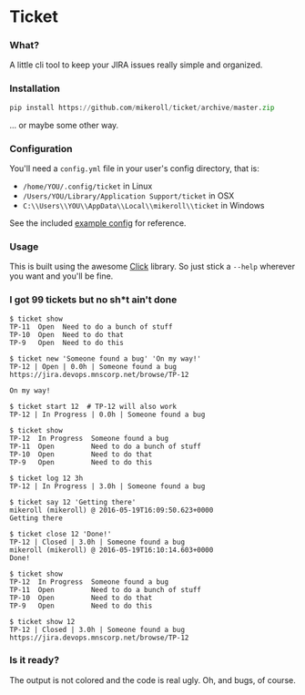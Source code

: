 # Ticket

### What?
A little cli tool to keep your JIRA issues really simple and organized.

### Installation
```python
pip install https://github.com/mikeroll/ticket/archive/master.zip
```
... or maybe some other way.

### Configuration
You'll need a `config.yml` file in your user's config directory, that is:

- `/home/YOU/.config/ticket` in Linux
- `/Users/YOU/Library/Application Support/ticket` in OSX
- `C:\\Users\\YOU\\AppData\\Local\\mikeroll\\ticket` in Windows

See the included [example config](example_config.yml) for reference.

### Usage
This is built using the awesome [Click](https://github.com/pallets/click) library. So just stick a `--help` wherever you want and you'll be fine.

### I got 99 tickets but no sh*t ain't done
```
$ ticket show
TP-11  Open  Need to do a bunch of stuff
TP-10  Open  Need to do that
TP-9   Open  Need to do this

$ ticket new 'Someone found a bug' 'On my way!'
TP-12 | Open | 0.0h | Someone found a bug
https://jira.devops.mnscorp.net/browse/TP-12

On my way!

$ ticket start 12  # TP-12 will also work
TP-12 | In Progress | 0.0h | Someone found a bug

$ ticket show
TP-12  In Progress  Someone found a bug
TP-11  Open         Need to do a bunch of stuff
TP-10  Open         Need to do that
TP-9   Open         Need to do this

$ ticket log 12 3h
TP-12 | In Progress | 3.0h | Someone found a bug

$ ticket say 12 'Getting there'
mikeroll (mikeroll) @ 2016-05-19T16:09:50.623+0000
Getting there

$ ticket close 12 'Done!'
TP-12 | Closed | 3.0h | Someone found a bug
mikeroll (mikeroll) @ 2016-05-19T16:10:14.603+0000
Done!

$ ticket show
TP-12  In Progress  Someone found a bug
TP-11  Open         Need to do a bunch of stuff
TP-10  Open         Need to do that
TP-9   Open         Need to do this

$ ticket show 12
TP-12 | Closed | 3.0h | Someone found a bug
https://jira.devops.mnscorp.net/browse/TP-12
```

### Is it ready?
The output is not colored and the code is real ugly. Oh, and bugs, of course.
